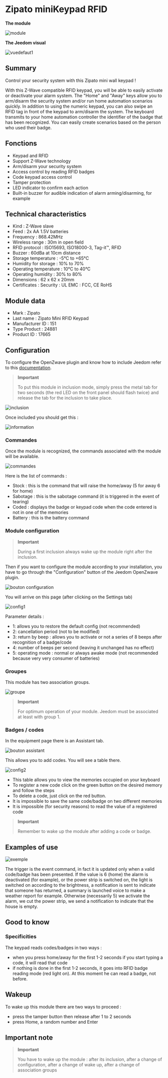 # Zipato miniKeypad RFID

**The module**

![module](images/zipato.minikeypad/module.jpg)

**The Jeedom visual**

![vuedefaut1](images/zipato.minikeypad/vuedefaut1.jpg)

## Summary

Control your security system with this Zipato mini wall keypad !

With this Z-Wave compatible RFID keypad, you will be able to easily activate or deactivate your alarm system. The "Home" and "Away" keys allow you to arm/disarm the security system and/or run home automation scenarios quickly. In addition to using the numeric keypad, you can also swipe an RFID tag in front of the keypad to arm/disarm the system. The keyboard transmits to your home automation controller the identifier of the badge that has been recognized. You can easily create scenarios based on the person who used their badge.

## Fonctions

-   Keypad and RFID
-   Support Z-Wave technology
-   Arm/disarm your security system
-   Access control by reading RFID badges
-   Code keypad access control
-   Tamper protection
-   LED indicator to confirm each action
-   Built-in buzzer for audible indication of alarm arming/disarming, for example

## Technical characteristics

-   Kind : Z-Wave slave
-   Feed : 2x AA 1.5V batteries
-   Frequency : 868.42MHz
-   Wireless range : 30m in open field
-   RFID protocol : ISO15693, ISO18000-3, Tag-it™, RFID
-   Buzzer : 60dBa at 10cm distance
-   Storage temperature : -5°C to +65°C
-   Humidity for storage : 10% to 70%
-   Operating temperature : 10°C to 40°C
-   Operating humidity : 30% to 80%
-   Dimensions : 62 x 62 x 20mm
-   Certificates : Security : UL EMC : FCC, CE RoHS

## Module data

-   Mark : Zipato
-   Last name : Zipato Mini RFID Keypad
-   Manufacturer ID : 151
-   Type Product : 24881
-   Product ID : 17665

## Configuration

To configure the OpenZwave plugin and know how to include Jeedom refer to this [documentation](https://doc.jeedom.com/en_US/plugins/automation%20protocol/openzwave/).

> **Important**
>
> To put this module in inclusion mode, simply press the metal tab for two seconds (the red LED on the front panel should flash twice) and release the tab for the inclusion to take place.

![inclusion](images/zipato.minikeypad//inclusion.jpg)

Once included you should get this :

![information](images/zipato.minikeypad/information.jpg)

### Commandes

Once the module is recognized, the commands associated with the module will be available.

![commandes](images/zipato.minikeypad/commandes.jpg)

Here is the list of commands :

-   Stock : this is the command that will raise the home/away (5 for away 6 for home)
-   Sabotage : this is the sabotage command (it is triggered in the event of tearing)
-   Coded : displays the badge or keypad code when the code entered is not in one of the memories
-   Battery : this is the battery command

### Module configuration

> **Important**
>
> During a first inclusion always wake up the module right after the inclusion.

Then if you want to configure the module according to your installation, you have to go through the "Configuration" button of the Jeedom OpenZwave plugin.

![bouton configuration](images/plugin/bouton_configuration.jpg)

You will arrive on this page (after clicking on the Settings tab)

![config1](images/zipato.minikeypad/config1.jpg)

Parameter details :

-   1: allows you to restore the default config (not recommended)
-   2: cancellation period (not to be modified)
-   3: return by beep : allows you to activate or not a series of 8 beeps after recognition of a badge/code
-   4: number of beeps per second (leaving it unchanged has no effect)
-   5: operating mode : normal or always awake mode (not recommended because very very consumer of batteries)

### Groupes

This module has two association groups.

![groupe](images/zipato.minikeypad/groupe.jpg)

> **Important**
>
> For optimum operation of your module. Jeedom must be associated at least with group 1.

### Badges / codes

In the equipment page there is an Assistant tab.

![bouton assistant](images/plugin/bouton_assistant.jpg)

This allows you to add codes. You will see a table there.

![config2](images/zipato.minikeypad/config2.jpg)

-   This table allows you to view the memories occupied on your keyboard
-   To register a new code click on the green button on the desired memory and follow the steps
-   To delete a code, just click on the red button.
-   It is impossible to save the same code/badge on two different memories
-   It is impossible (for security reasons) to read the value of a registered code

> **Important**
>
> Remember to wake up the module after adding a code or badge.

## Examples of use

![exemple](images/zipato.minikeypad/exemple.jpg)

The trigger is the event command, in fact it is updated only when a valid code/badge has been presented. If the value is 6 (home) the alarm is deactivated (for example), or the power strip is switched on, the light is switched on according to the brightness, a notification is sent to indicate that someone has returned, a summary is launched voice to make a weather report for example. Otherwise (necessarily 5) we activate the alarm, we cut the power strip, we send a notification to indicate that the house is empty.

## Good to know

### Specificities

The keypad reads codes/badges in two ways :

-   when you press home/away for the first 1-2 seconds if you start typing a code, it will read that code
-   if nothing is done in the first 1-2 seconds, it goes into RFID badge reading mode (red light on). At this moment he can read a badge, not before.

## Wakeup

To wake up this module there are two ways to proceed :

-   press the tamper button then release after 1 to 2 seconds
-   press Home, a random number and Enter

## Important note

> **Important**
>
> You have to wake up the module : after its inclusion, after a change of configuration, after a change of wake up, after a change of association groups
